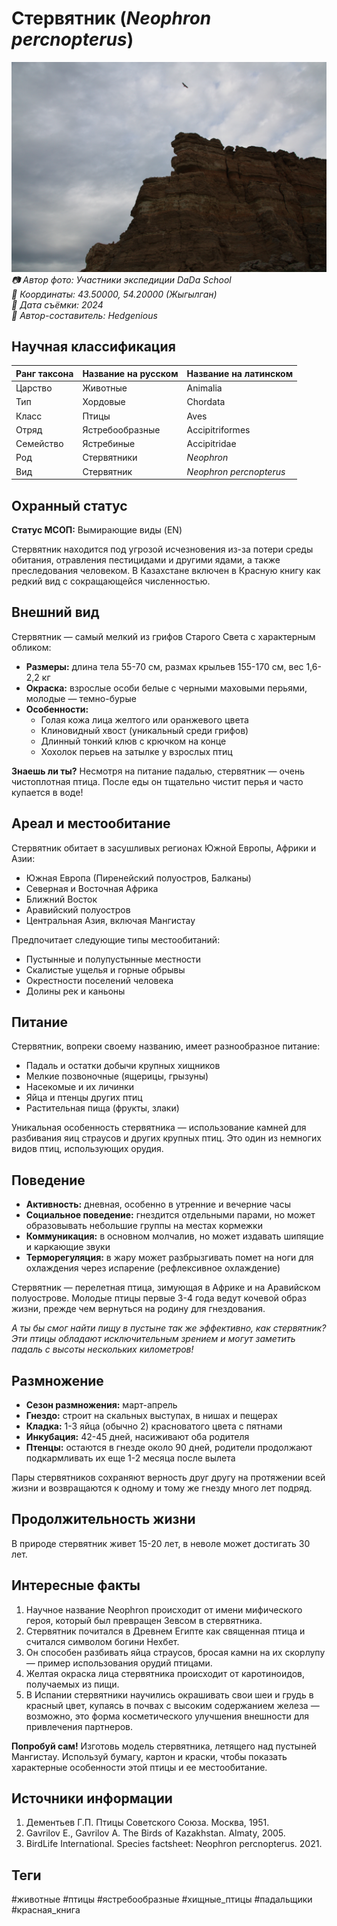 # Стервятник (*Neophron percnopterus*)

![Стервятник](../../assets/images/Стервятник_на_Жыгылган.JPG)
*📷 Автор фото: Участники экспедиции DaDa School*  
*📍 Координаты: 43.50000, 54.20000 (Жыгылган)*  
*📆 Дата съёмки: 2024*  
*👤 Автор-составитель: Hedgenious*

## Научная классификация

| Ранг таксона | Название на русском | Название на латинском |
|---|---|---|
| Царство | Животные | Animalia |
| Тип | Хордовые | Chordata |
| Класс | Птицы | Aves |
| Отряд | Ястребообразные | Accipitriformes |
| Семейство | Ястребиные | Accipitridae |
| Род | Стервятники | *Neophron* |
| Вид | Стервятник | *Neophron percnopterus* |

## Охранный статус

**Статус МСОП:** Вымирающие виды (EN)

Стервятник находится под угрозой исчезновения из-за потери среды обитания, отравления пестицидами и другими ядами, а также преследования человеком. В Казахстане включен в Красную книгу как редкий вид с сокращающейся численностью.

## Внешний вид

Стервятник — самый мелкий из грифов Старого Света с характерным обликом:
- **Размеры:** длина тела 55-70 см, размах крыльев 155-170 см, вес 1,6-2,2 кг
- **Окраска:** взрослые особи белые с черными маховыми перьями, молодые — темно-бурые
- **Особенности:** 
  - Голая кожа лица желтого или оранжевого цвета
  - Клиновидный хвост (уникальный среди грифов)
  - Длинный тонкий клюв с крючком на конце
  - Хохолок перьев на затылке у взрослых птиц

**Знаешь ли ты?**
Несмотря на питание падалью, стервятник — очень чистоплотная птица. После еды он тщательно чистит перья и часто купается в воде!

## Ареал и местообитание

Стервятник обитает в засушливых регионах Южной Европы, Африки и Азии:
- Южная Европа (Пиренейский полуостров, Балканы)
- Северная и Восточная Африка
- Ближний Восток
- Аравийский полуостров
- Центральная Азия, включая Мангистау

Предпочитает следующие типы местообитаний:
- Пустынные и полупустынные местности
- Скалистые ущелья и горные обрывы
- Окрестности поселений человека
- Долины рек и каньоны

## Питание

Стервятник, вопреки своему названию, имеет разнообразное питание:
- Падаль и остатки добычи крупных хищников
- Мелкие позвоночные (ящерицы, грызуны)
- Насекомые и их личинки
- Яйца и птенцы других птиц
- Растительная пища (фрукты, злаки)

Уникальная особенность стервятника — использование камней для разбивания яиц страусов и других крупных птиц. Это один из немногих видов птиц, использующих орудия.

## Поведение

- **Активность:** дневная, особенно в утренние и вечерние часы
- **Социальное поведение:** гнездится отдельными парами, но может образовывать небольшие группы на местах кормежки
- **Коммуникация:** в основном молчалив, но может издавать шипящие и каркающие звуки
- **Терморегуляция:** в жару может разбрызгивать помет на ноги для охлаждения через испарение (рефлексивное охлаждение)

Стервятник — перелетная птица, зимующая в Африке и на Аравийском полуострове. Молодые птицы первые 3-4 года ведут кочевой образ жизни, прежде чем вернуться на родину для гнездования.

*А ты бы смог найти пищу в пустыне так же эффективно, как стервятник? Эти птицы обладают исключительным зрением и могут заметить падаль с высоты нескольких километров!*

## Размножение

- **Сезон размножения:** март-апрель
- **Гнездо:** строит на скальных выступах, в нишах и пещерах
- **Кладка:** 1-3 яйца (обычно 2) красноватого цвета с пятнами
- **Инкубация:** 42-45 дней, насиживают оба родителя
- **Птенцы:** остаются в гнезде около 90 дней, родители продолжают подкармливать их еще 1-2 месяца после вылета

Пары стервятников сохраняют верность друг другу на протяжении всей жизни и возвращаются к одному и тому же гнезду много лет подряд.

## Продолжительность жизни

В природе стервятник живет 15-20 лет, в неволе может достигать 30 лет.

## Интересные факты

1. Научное название Neophron происходит от имени мифического героя, который был превращен Зевсом в стервятника.
2. Стервятник почитался в Древнем Египте как священная птица и считался символом богини Нехбет.
3. Он способен разбивать яйца страусов, бросая камни на их скорлупу — пример использования орудий птицами.
4. Желтая окраска лица стервятника происходит от каротиноидов, получаемых из пищи.
5. В Испании стервятники научились окрашивать свои шеи и грудь в красный цвет, купаясь в почвах с высоким содержанием железа — возможно, это форма косметического улучшения внешности для привлечения партнеров.

**Попробуй сам!**
Изготовь модель стервятника, летящего над пустыней Мангистау. Используй бумагу, картон и краски, чтобы показать характерные особенности этой птицы и ее местообитание.

## Источники информации

1. Дементьев Г.П. Птицы Советского Союза. Москва, 1951.
2. Gavrilov E., Gavrilov A. The Birds of Kazakhstan. Almaty, 2005.
3. BirdLife International. Species factsheet: Neophron percnopterus. 2021.

## Теги

#животные #птицы #ястребообразные #хищные_птицы #падальщики #красная_книга 